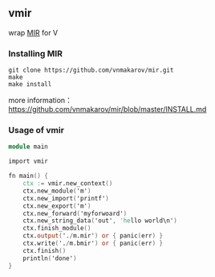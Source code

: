## vmir
wrap [MIR](https://github.com/vnmakarov/mir) for V

### Installing MIR

```shell
git clone https://github.com/vnmakarov/mir.git
make
make install
```

more information：https://github.com/vnmakarov/mir/blob/master/INSTALL.md

### Usage of vmir

```v
module main

import vmir

fn main() {
	ctx := vmir.new_context()
	ctx.new_module('m')
	ctx.new_import('printf')
	ctx.new_export('m')
	ctx.new_forward('myforwoard')
	ctx.new_string_data('out', 'hello world\n')
	ctx.finish_module()
	ctx.output('./m.mir') or { panic(err) }
	ctx.write('./m.bmir') or { panic(err) }
	ctx.finish()
	println('done')
}

```


